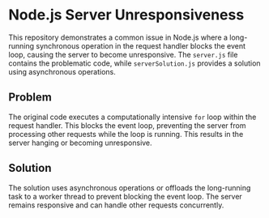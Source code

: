 # Node.js Server Unresponsiveness

This repository demonstrates a common issue in Node.js where a long-running synchronous operation in the request handler blocks the event loop, causing the server to become unresponsive.  The `server.js` file contains the problematic code, while `serverSolution.js` provides a solution using asynchronous operations.

## Problem

The original code executes a computationally intensive `for` loop within the request handler. This blocks the event loop, preventing the server from processing other requests while the loop is running.  This results in the server hanging or becoming unresponsive.

## Solution

The solution uses asynchronous operations or offloads the long-running task to a worker thread to prevent blocking the event loop.  The server remains responsive and can handle other requests concurrently.